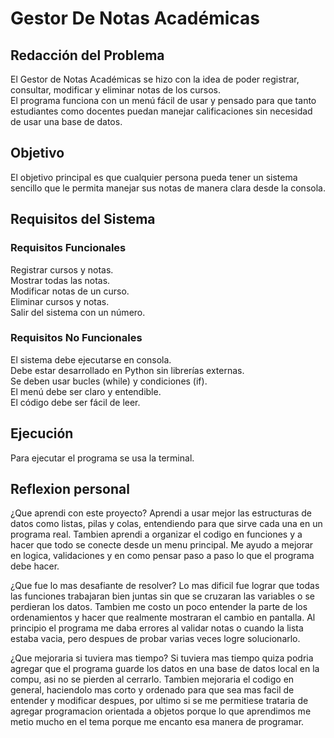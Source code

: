 # Gestor De Notas Académicas

## Redacción del Problema
El Gestor de Notas Académicas se hizo con la idea de poder registrar, consultar, modificar y eliminar notas de los cursos.  
El programa funciona con un menú fácil de usar y pensado para que tanto estudiantes como docentes puedan manejar calificaciones sin necesidad de usar una base de datos.

## Objetivo
El objetivo principal es que cualquier persona pueda tener un sistema sencillo que le permita manejar sus notas de manera clara desde la consola.

## Requisitos del Sistema

### Requisitos Funcionales
Registrar cursos y notas.  
Mostrar todas las notas.  
Modificar notas de un curso.  
Eliminar cursos y notas.  
Salir del sistema con un número.  

### Requisitos No Funcionales
El sistema debe ejecutarse en consola.  
Debe estar desarrollado en Python sin librerías externas.  
Se deben usar bucles (while) y condiciones (if).  
El menú debe ser claro y entendible.  
El código debe ser fácil de leer.  

## Ejecución
Para ejecutar el programa se usa la terminal.

## Reflexion personal

 ¿Que aprendi con este proyecto?
Aprendi a usar mejor las estructuras de datos como listas, pilas y colas, entendiendo para que sirve cada una en un programa real.
Tambien aprendi a organizar el codigo en funciones y a hacer que todo se conecte desde un menu principal.
Me ayudo a mejorar en logica, validaciones y en como pensar paso a paso lo que el programa debe hacer.

 ¿Que fue lo mas desafiante de resolver?
Lo mas dificil fue lograr que todas las funciones trabajaran bien juntas sin que se cruzaran las variables o se perdieran los datos.
Tambien me costo un poco entender la parte de los ordenamientos y hacer que realmente mostraran el cambio en pantalla.
Al principio el programa me daba errores al validar notas o cuando la lista estaba vacia, pero despues de probar varias veces logre solucionarlo.

¿Que mejoraria si tuviera mas tiempo?
Si tuviera mas tiempo quiza podria agregar que el programa guarde los datos en una base de datos local en la compu, asi no se pierden al cerrarlo.
Tambien mejoraria el codigo en general, haciendolo mas corto y ordenado para que sea mas facil de entender y modificar despues, por ultimo si se me permitiese trataria de agregar programacion orientada a objetos porque lo que aprendimos me metio mucho en el tema porque me encanto esa manera de programar.
